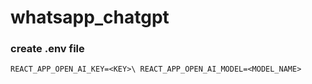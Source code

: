 # whatsapp_chatgpt

### create .env file 

`
REACT_APP_OPEN_AI_KEY=<KEY>\
REACT_APP_OPEN_AI_MODEL=<MODEL_NAME>
`
